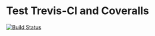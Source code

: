 # Test Trevis-CI and Coveralls
[![Build Status](https://travis-ci.org/John-Jasper-Doe/tst_tcicov.svg?branch=master)](https://travis-ci.org/John-Jasper-Doe/tst_tcicov)
